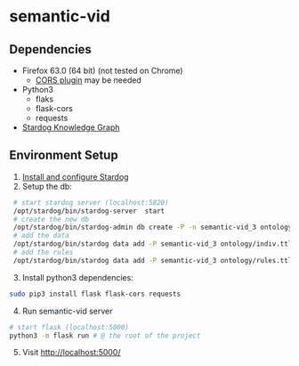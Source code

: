 # semantic-vid
## Dependencies
- Firefox 63.0 (64 bit) (not tested on Chrome)
  - [CORS plugin](https://addons.mozilla.org/it/firefox/addon/cors-everywhere/) may be needed
- Python3
  - flaks
  - flask-cors
  - requests
- [Stardog Knowledge Graph](https://www.stardog.com/docs/)
## Environment Setup
1. [Install and configure Stardog](https://www.stardog.com/docs/)
2. Setup the db:
 ```bash
  # start stardog server (localhost:5820)
  /opt/stardog/bin/stardog-server  start
  # create the new db
  /opt/stardog/bin/stardog-admin db create -P -n semantic-vid_3 ontology/travel_extended.ttl
  # add the data
  /opt/stardog/bin/stardog data add -P semantic-vid_3 ontology/indiv.ttl
  # add the rules
  /opt/stardog/bin/stardog data add -P semantic-vid_3 ontology/rules.ttl
 ```
 3. Install python3 dependencies:
 ```bash
 sudo pip3 install flask flask-cors requests
 ```
 4. Run semantic-vid server
 ```bash
 # start flask (localhost:5000)
 python3 -m flask run # @ the root of the project
 ```
 5. Visit [http://localhost:5000/](http://localhost:5000/)

